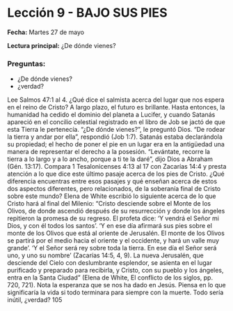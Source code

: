# Lección 9 - BAJO SUS PIES

**Fecha:** Martes 27 de mayo

**Lectura principal:** ¿De dónde vienes?

### Preguntas:
- ¿De dónde vienes?
- ¿verdad?

Lee Salmos 47:1 al 4. ¿Qué dice el salmista acerca del lugar que nos espera en el reino de Cristo? A largo plazo, el futuro es brillante. Hasta entonces, la humanidad ha cedido el dominio del planeta a Lucifer, y cuando Satanás apareció en el concilio celestial registrado en el libro de Job se jactó de que esta Tierra le pertenecía. “¿De dónde vienes?”, le preguntó Dios. “De rodear la tierra y andar por ella”, respondió (Job 1:7). Satanás estaba declarándola su propiedad; el hecho de poner el pie en un lugar era en la antigüedad una manera de representar el derecho a la posesión. “Levántate, recorre la tierra a lo largo y a lo ancho, porque a ti te la daré”, dijo Dios a Abraham (Gén. 13:17). Compara 1 Tesalonicenses 4:13 al 17 con Zacarías 14:4 y presta atención a lo que dice este último pasaje acerca de los pies de Cristo. ¿Qué diferencia encuentras entre esos pasajes y qué enseñan acerca de estos dos aspectos diferentes, pero relacionados, de la soberanía final de Cristo sobre este mundo? Elena de White escribió lo siguiente acerca de lo que Cristo hará al final del Milenio: “Cristo desciende sobre el Monte de los Olivos, de donde ascendió después de su resurrección y donde los ángeles repitieron la promesa de su regreso. El profeta dice: ‘Y vendrá el Señor mi Dios, y con él todos los santos’. ‘Y en ese día afirmará sus pies sobre el monte de los Olivos que está al oriente de Jerusalén. El monte de los Olivos se partirá por el medio hacia el oriente y el occidente, y hará un valle muy grande’. ‘Y el Señor será rey sobre toda la tierra. En ese día el Señor será uno, y uno su nombre’ (Zacarías 14:5, 4, 9). La nueva Jerusalén, que desciende del Cielo con deslumbrante esplendor, se asienta en el lugar purificado y preparado para recibirla, y Cristo, con su pueblo y los ángeles, entra en la Santa Ciudad” (Elena de White, El conflicto de los siglos, pp. 720, 721). Nota la esperanza que se nos ha dado en Jesús. Piensa en lo que significaría la vida si todo terminara para siempre con la muerte. Todo sería inútil, ¿verdad? 105